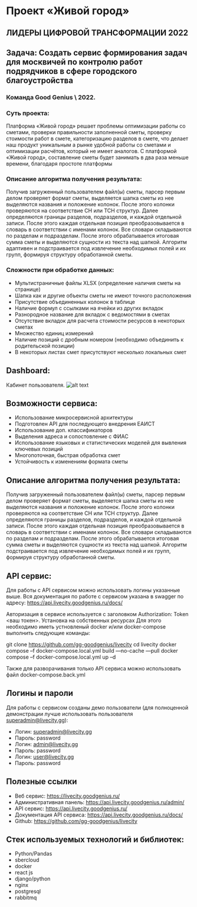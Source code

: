 # Проект «Живой город»

## ЛИДЕРЫ ЦИФРОВОЙ ТРАНСФОРМАЦИИ 2022
## Задача: Создать сервис формирования задач для москвичей по контролю работ подрядчиков в сфере городского благоустройства 
### Команда Good Genius \ 2022.

### Суть проекта:
Платформа «Живой город» решает проблемы оптимизации работы со сметами, проверки правильности заполненной сметы, проверку
стоимости работ в смете, категоризацию разделов в смете, что делает наш продукт уникальным а рынке удобной работы со
сметами и оптимизации расчётов, который не имеет аналогов.
С платформой «Живой город», составление сметы будет занимать в два раза меньше времени, благодаря простоте платформы

### Описание алгоритма получения результата:
Получив загруженный пользователем файл(ы) сметы, парсер первым делом проверяет формат сметы, выделяется шапка сметы из нее выделяются названия и положение колонок. После этого колонки проверяются на соответствие СН или ТСН структур. 
Далее определяются границы разделов, подразделов, и каждой отдельной записи. После этого каждая отдельная позиция преобразовывается в словарь в соответствии с именами колонок. 
Все словари складываются по разделам и подразделам. После этого обрабатывается итоговая сумма сметы и выделяются сущности из текста над шапкой. Алгоритм адаптивен и подстраивается под извлечение необходимых полей и их групп, формируя
структуру обработанной сметы.

### Сложности при обработке данных:
- Мультистраничные файлы XLSX (определение наличия сметы на странице)
- Шапка как и другие объекты сметы не имеют точного расположения
- Присутствие объединенных колонок в таблице
- Наличие формул с ссылками на ячейки из других вкладок
- Разнородное название для вкладок с ведомостями в сметах
- Отсутствие вкладок для расчета стоимости ресурсов в некоторых сметах
- Множество единиц измерений
- Наличие позиций с дробным номером (необходимо объединить к родительской позиции)
- В некоторых листах смет присутствуют несколько локальных смет

## Dashboard:
Кабинет пользователя.
![alt text](https://github.com/gg-goodgenius/livecity/blob/main/Screen.png?raw=true)

## Возможности сервиса:
- Использование микросервисной архитектуры
- Подготовлен API для последующего внедрения ЕАИСТ
- Использование доп. классификаторов
- Выделения адреса и сопостовление с ФИАС
- Использование языковых и статистических моделей для вывления ключевых позиций
- Многопоточная, быстрая обработка смет
- Устойчивость к изменениям формата сметы

## Описание алгоритма получения результата:
Получив загруженный пользователем файл(ы) сметы, парсер первым делом проверяет
формат сметы, выделяется шапка сметы из нее выделяются названия и положение
колонок. После этого колонки проверяются на соответствие СН или ТСН структур. 
Далее определяются границы разделов, подразделов, и каждой отдельной записи. 
После этого каждая отдельная позиция преобразовывается в словарь в соответствии 
с именами колонок. Все словари складываются по разделам и подразделам. 
После этого обрабатывается итоговая сумма сметы и выделяются сущности из текста над шапкой.
Алгоритм подстраивается под извлечение необходимых полей и их групп, формируя
структуру обработанной сметы.

## API сервис:
Для работы с API сервисом можно использовать логины указанные выше. 
Вся документация по работе с сервисом указана в swagger по адресу:
https://api.livecity.goodgenius.ru/docs/

Авторизация в сервисе используется с заголовком Authorization: Token <ваш токен>.
Установка на собственных ресурсах
Для этого необходимо иметь устновленый docker и/или docker-compose выполнить
следующие команды:

git clone https://github.com/gg-goodgenius/livecity
cd livecity
docker compose –f docker-compose.local.yml build —no-cache —pull
docker compose –f docker-compose.local.yml up –d

Также для разворачивания только API сервиса можно использовать файл docker-compose.back.yml

## Логины и пароли
Для работы с сервисом созданы демо пользователи (для полноценной демонстрации
лучше использовать пользователя superadmin@livecity.gg):
- Логин: superadmin@livecity.gg
- Пароль: password
- Логин: admin@livecity.gg
- Пароль: password
- Логин: user@livecity.gg
- Пароль: password

## Полезные ссылки
- Веб сервис: https://livecity.goodgenius.ru/
- Административная панель: https://api.livecity.goodgenius.ru/admin/
- API сервис: https://api.livecity.goodgenius.ru/
- Документация API сервиса: https://api.livecity.goodgenius.ru/docs/
- Github: https://github.com/gg-goodgenius/livecity

## Стек используемых технологий и библиотек:
- Python/Pandas
- sbercloud
- docker
- react js
- django/python
- nginx
- postgresql
- rabbitmq
